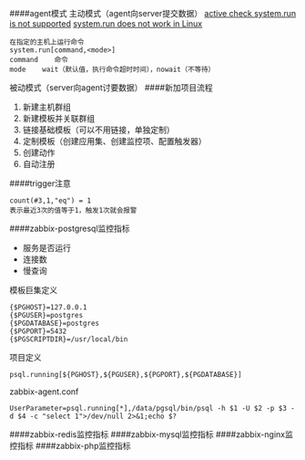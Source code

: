 ####agent模式
主动模式（agent向server提交数据）
[active check system.run is not supported](https://support.zabbix.com/browse/ZBX-1256)
[system.run does not work in Linux](https://www.zabbix.com/forum/showthread.php?t=12352)
```
在指定的主机上运行命令
system.run[command,<mode>]
command    命令
mode    wait（默认值，执行命令超时时间），nowait（不等待）
```

被动模式（server向agent讨要数据）
####新加项目流程
1.    新建主机群组
2.    新建模板并关联群组
3.    链接基础模板（可以不用链接，单独定制）
4.    定制模板（创建应用集、创建监控项、配置触发器）
5.    创建动作
6.    自动注册

####trigger注意
```
count(#3,1,"eq") = 1
表示最近3次的值等于1，触发1次就会报警
```
####zabbix-postgresql监控指标
-    服务是否运行
-    连接数
-    慢查询

模板巨集定义
```
{$PGHOST}=127.0.0.1
{$PGUSER}=postgres
{$PGDATABASE}=postgres
{$PGPORT}=5432
{$PGSCRIPTDIR}=/usr/local/bin
```

项目定义
```
psql.running[${PGHOST},${PGUSER},${PGPORT},${PGDATABASE}]
```

zabbix-agent.conf
```
UserParameter=psql.running[*],/data/pgsql/bin/psql -h $1 -U $2 -p $3 -d $4 -c "select 1">/dev/null 2>&1;echo $?
```
####zabbix-redis监控指标
####zabbix-mysql监控指标
####zabbix-nginx监控指标
####zabbix-php监控指标